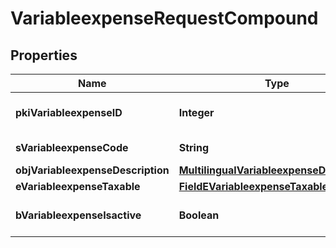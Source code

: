 

# VariableexpenseRequestCompound

## Properties

Name | Type | Description | Notes
------------ | ------------- | ------------- | -------------
**pkiVariableexpenseID** | **Integer** | The unique ID of the Variableexpense |  [optional]
**sVariableexpenseCode** | **String** | The code of the Variableexpense | 
**objVariableexpenseDescription** | [**MultilingualVariableexpenseDescription**](MultilingualVariableexpenseDescription.md) |  | 
**eVariableexpenseTaxable** | [**FieldEVariableexpenseTaxable**](FieldEVariableexpenseTaxable.md) |  | 
**bVariableexpenseIsactive** | **Boolean** | Whether the variableexpense is active or not | 




